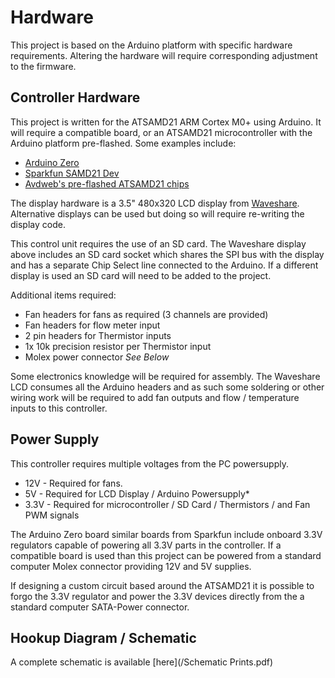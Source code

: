 Hardware
==================================

This project is based on the Arduino platform with specific hardware requirements. Altering the hardware will require corresponding adjustment to the firmware. 

Controller Hardware
-------------------

This project is written for the ATSAMD21 ARM Cortex M0+ using Arduino. It will require a compatible board, or an ATSAMD21 microcontroller with the Arduino platform pre-flashed. Some examples include:
- [Arduino Zero](https://store.arduino.cc/genuino-zero)
- [Sparkfun SAMD21 Dev](https://www.sparkfun.com/products/13672)
- [Avdweb's pre-flashed ATSAMD21 chips](https://www.avdweb.nl/arduino/samd21/sam-d21)

The display hardware is a 3.5" 480x320 LCD display from [Waveshare](https://www.waveshare.com/product/modules/oleds-lcds/arduino-lcd/3.5inch-tft-touch-shield.htm). Alternative displays can be used but doing so will require re-writing the display code.

This control unit requires the use of an SD card. The Waveshare display above includes an SD card socket which shares the SPI bus with the display and has a separate Chip Select line connected to the Arduino. If a different display is used an SD card will need to be added to the project. 

Additional items required:
- Fan headers for fans as required (3 channels are provided) 
- Fan headers for flow meter input
- 2 pin headers for Thermistor inputs
- 1x 10k precision resistor per Thermistor input
- Molex power connector *See Below*

Some electronics knowledge will be required for assembly. The Waveshare LCD consumes all the Arduino headers and as such some soldering or other wiring work will be required to add fan outputs and flow / temperature inputs to this controller.

Power Supply
------------

This controller requires multiple voltages from the PC powersupply. 
- 12V  - Required for fans. 
- 5V   - Required for LCD Display / Arduino Powersupply*
- 3.3V - Required for microcontroller / SD Card / Thermistors / and Fan PWM signals

The Arduino Zero board similar boards from Sparkfun include onboard 3.3V regulators capable of powering all 3.3V parts in the controller. If a compatible board is used than this project can be powered from a standard computer Molex connector providing 12V and 5V supplies. 

If designing a custom circuit based around the ATSAMD21 it is possible to forgo the 3.3V regulator and power the 3.3V devices directly from the a standard computer SATA-Power connector. 

Hookup Diagram / Schematic
--------------------------

A complete schematic is available [here](/Schematic Prints.pdf)

